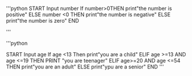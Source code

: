 '''python
START
Input number
If number>0THEN
print"the number is positive"
ELSE number <0 THEN 
print"the number is negative"
ELSE
print"the number is zero"
END

'''

'''python

START
Input age 
If age <13 Then 
print"you are a child"
ELIF age >=13 AND age <=19 THEN 
PRINT "you are teenager"
ELIF age>=20 AND age <=54 THEN
print"you are an adult"
ELSE
print"ypu are a senior"
END
'''
